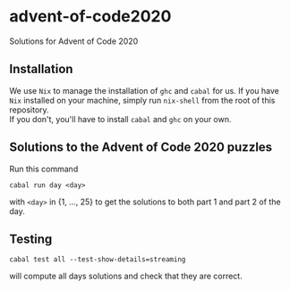 # advent-of-code2020

Solutions for Advent of Code 2020

## Installation

We use `Nix` to manage the installation of `ghc` and `cabal` for us.
If you have `Nix` installed on your machine, simply run `nix-shell` from the root of this repository.  
If you don't, you'll have to install `cabal` and `ghc` on your own.

## Solutions to the Advent of Code 2020 puzzles

Run this command

```
cabal run day <day>
```

with `<day>` in {1, ..., 25} to get the solutions to
both part 1 and part 2 of the day.

## Testing

```
cabal test all --test-show-details=streaming
```

will compute all days solutions and check that they are correct.

